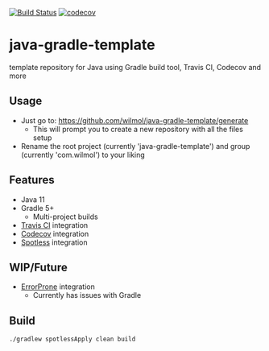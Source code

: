 [![Build Status](https://travis-ci.com/wilmol/java-gradle-template.svg?branch=master)](https://travis-ci.com/wilmol/java-gradle-template)
[![codecov](https://codecov.io/gh/wilmol/java-gradle-template/branch/master/graph/badge.svg)](https://codecov.io/gh/wilmol/java-gradle-template)

# java-gradle-template
template repository for Java using Gradle build tool, Travis CI, Codecov and more

## Usage
* Just go to: https://github.com/wilmol/java-gradle-template/generate
    * This will prompt you to create a new repository with all the files setup
* Rename the root project (currently 'java-gradle-template') and group (currently 'com.wilmol') to your liking 

## Features
* Java 11
* Gradle 5+
  * Multi-project builds
* [Travis CI](https://travis-ci.com/) integration
* [Codecov](https://codecov.io/) integration
* [Spotless](https://github.com/diffplug/spotless) integration

## WIP/Future
* [ErrorProne](https://errorprone.info/) integration
  * Currently has issues with Gradle

## Build
```
./gradlew spotlessApply clean build
```

